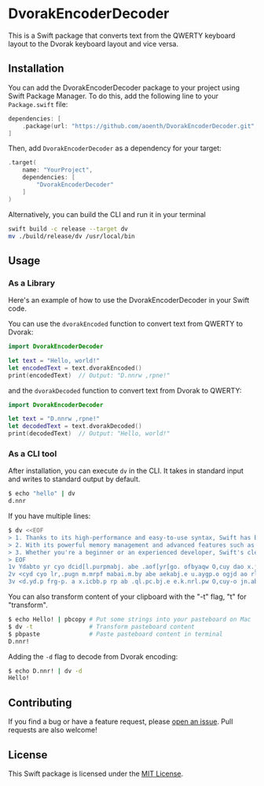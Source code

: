 # DvorakEncoderDecoder

This is a Swift package that converts text from the QWERTY keyboard layout to the Dvorak keyboard layout and vice versa.

## Installation

You can add the DvorakEncoderDecoder package to your project using Swift Package Manager. To do this, add the following line to your `Package.swift` file:

```swift
dependencies: [
    .package(url: "https://github.com/aoenth/DvorakEncoderDecoder.git", from: "1.0.0")
]
```

Then, add `DvorakEncoderDecoder` as a dependency for your target:

```swift
.target(
    name: "YourProject",
    dependencies: [
        "DvorakEncoderDecoder"
    ]
)
```

Alternatively, you can build the CLI and run it in your terminal

```bash
swift build -c release --target dv
mv ./build/release/dv /usr/local/bin
```
## Usage

### As a Library
Here's an example of how to use the DvorakEncoderDecoder in your Swift code.

You can use the `dvorakEncoded` function to convert text from QWERTY to Dvorak:

```swift
import DvorakEncoderDecoder

let text = "Hello, world!"
let encodedText = text.dvorakEncoded()
print(encodedText)  // Output: "D.nnrw ,rpne!"
```

and the `dvorakDecoded` function to convert text from Dvorak to QWERTY:

```swift
import DvorakEncoderDecoder

let text = "D.nnrw ,rpne!"
let decodedText = text.dvorakDecoded()
print(decodedText)  // Output: "Hello, world!"
```

### As a CLI tool
After installation, you can execute `dv` in the CLI. It takes in standard input and writes to standard output by default.

```bash
$ echo "hello" | dv
d.nnr
```

If you have multiple lines:

```bash
$ dv <<EOF
> 1. Thanks to its high-performance and easy-to-use syntax, Swift has become the go-to programming language for building modern iOS and macOS apps.
> 2. With its powerful memory management and advanced features such as optionals and closures, Swift has quickly established itself as one of the most popular programming languages in the industry.
> 3. Whether you're a beginner or an experienced developer, Swift's clean and expressive syntax makes it a joy to write code and create amazing apps for Apple's platforms.
> EOF
1v Ydabto yr cyo dcid[l.purpmabj. abe .aof[yr[go. ofbyaqw O,cuy dao x.jrm. yd. ir[yr lpripammcbi nabigai. urp xgcnecbi mre.pb cRO abe majRO allov
2v <cyd cyo lr,.pugn m.mrpf mabai.m.by abe aekabj.e u.aygp.o ogjd ao rlycrbano abe jnrogp.ow O,cuy dao 'gcjtnf .oyaxncod.e cyo.nu ao rb. ru yd. mroy lrlgnap lpripammcbi nabigai.o cb yd. cbegoypfv
3v <d.yd.p frg-p. a x.icbb.p rp ab .ql.pc.bj.e e.k.nrl.pw O,cuy-o jn.ab abe .qlp.oock. ofbyaq mat.o cy a hrf yr ,pcy. jre. abe jp.ay. ama;cbi allo urp Alln.-o lnayurpmov
```

You can also transform content of your clipboard with the "-t" flag, "t" for "transform".

```bash
$ echo Hello! | pbcopy # Put some strings into your pasteboard on Mac
$ dv -t                # Transform pasteboard content
$ pbpaste              # Paste pasteboard content in terminal
D.nnr!
```

Adding the `-d` flag to decode from Dvorak encoding:
```bash
$ echo D.nnr! | dv -d
Hello!
```

## Contributing

If you find a bug or have a feature request, please [open an issue](https://github.com/aoenth/DvorakEncoderDecoder/issues/new). Pull requests are also welcome!

## License

This Swift package is licensed under the [MIT License](https://opensource.org/licenses/MIT).
